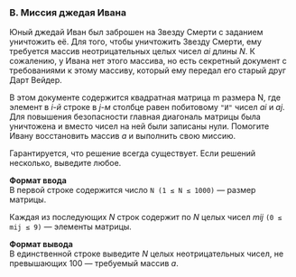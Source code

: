 ### B. Миссия джедая Ивана

Юный джедай Иван был заброшен на Звезду Смерти с заданием уничтожить её. 
Для того, чтобы уничтожить Звезду Смерти, ему требуется массив неотрицательных целых чисел _ai_ длины _N_.
К сожалению, у Ивана нет этого массива, но есть секретный документ с требованиями к этому массиву, который ему передал его старый друг Дарт Вейдер.

В этом документе содержится квадратная матрица m размера N, где элемент в _i-й_ строке в _j-м_ столбце равен побитовому `"И"` чисел _ai_ и _aj_. 
Для повышения безопасности главная диагональ матрицы была уничтожена и вместо чисел на ней были записаны нули. 
Помогите Ивану восстановить массив _a_ и выполнить свою миссию.

Гарантируется, что решение всегда существует. Если решений несколько, выведите любое.

**Формат ввода**<br>
В первой строке содержится число `N (1 ≤ N ≤ 1000)` — размер матрицы.

Каждая из последующих _N_ строк содержит по _N_ целых чисел _mij_ `(0 ≤ mij ≤ 9)` — элементы матрицы.

**Формат вывода**<br>
В единственной строке выведите _N_ целых неотрицательных чисел, не превышающих 100 — требуемый массив _a_.

